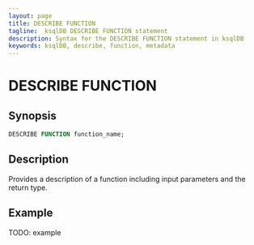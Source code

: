 ```yaml
---
layout: page
title: DESCRIBE FUNCTION
tagline:  ksqlDB DESCRIBE FUNCTION statement
description: Syntax for the DESCRIBE FUNCTION statement in ksqlDB
keywords: ksqlDB, describe, function, metadata
---
```


DESCRIBE FUNCTION
=================

Synopsis
--------

```sql
DESCRIBE FUNCTION function_name;
```

Description
-----------

Provides a description of a function including input parameters and the
return type.

Example
-------

TODO: example
